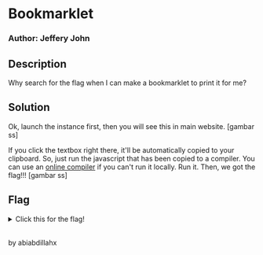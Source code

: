 # Bookmarklet
### Author: Jeffery John

## Description
Why search for the flag when I can make a bookmarklet to print it for me?

## Solution
Ok, launch the instance first, then you will see this in main website.
[gambar ss]

If you click the textbox right there, it'll be automatically copied to your clipboard. So, just run the javascript that has been copied to a compiler. You can use an [online compiler](https://www.programiz.com/javascript/online-compiler/) if you can't run it locally. Run it. Then, we got the flag!!!
[gambar ss]

## Flag
<details>
  <summary>Click this for the flag!</summary>

  ```
    picoCTF{p@g3_turn3r_e8b2d43b}
  ```
</details>

<br>
<p>by abiabdillahx</p>